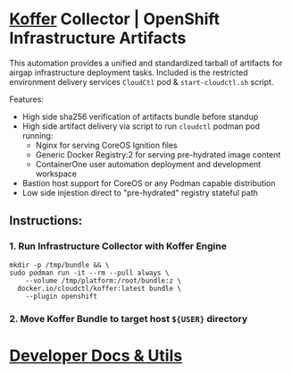 # [Koffer](https://github.com/cloudctl/Koffer) Collector | OpenShift Infrastructure Artifacts
This automation provides a unified and standardized tarball of artifacts for
airgap infrastructure deployment tasks. Included is the restricted environment
delivery services `CloudCtl` pod & `start-cloudctl.sh` script.

Features:
  - High side sha256 verification of artifacts bundle before standup
  - High side artifact delivery via script to run `cloudctl` podman pod running:
    - Nginx for serving CoreOS Ignition files
    - Generic Docker Registry:2 for serving pre-hydrated image content
    - ContainerOne user automation deployment and development workspace
  - Bastion host support for CoreOS or any Podman capable distribution
  - Low side injestion direct to "pre-hydrated" registry stateful path

## Instructions:
### 1. Run Infrastructure Collector with Koffer Engine
```
mkdir -p /tmp/bundle && \
sudo podman run -it --rm --pull always \
    --volume /tmp/platform:/root/bundle:z \
  docker.io/cloudctl/koffer:latest bundle \
    --plugin openshift
```
### 2. Move Koffer Bundle to target host `${USER}` directory
# [Developer Docs & Utils](./dev)
